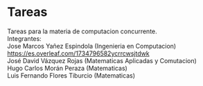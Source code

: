 # Tareas
Tareas para la materia de computacion concurrente. <br>
Integrantes:<br>
Jose Marcos Yañez Espindola (Ingenieria en Computacion) https://es.overleaf.com/1734796582ycrrcwsjtdwk
<br>
José David Vázquez Rojas (Matematicas Aplicadas y Comutacion)<br>
Hugo Carlos Morán Peraza (Matematicas)<br>
Luis Fernando Flores Tiburcio (Matematicas)<br>
